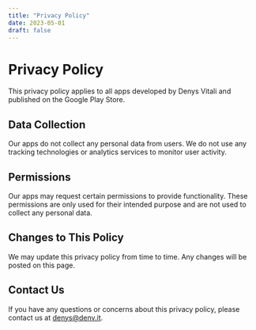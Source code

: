 ```yaml
---
title: "Privacy Policy"
date: 2023-05-01
draft: false
---
```


# Privacy Policy

This privacy policy applies to all apps developed by Denys Vitali and published on the Google Play Store.

## Data Collection

Our apps do not collect any personal data from users. We do not use any tracking technologies or analytics services to monitor user activity.

## Permissions

Our apps may request certain permissions to provide functionality. These permissions are only used for their intended purpose and are not used to collect any personal data.

## Changes to This Policy

We may update this privacy policy from time to time. Any changes will be posted on this page.

## Contact Us

If you have any questions or concerns about this privacy policy, please contact us at [denys@denv.it](mailto:denys@denv.it).

